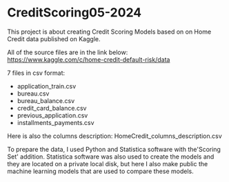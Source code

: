 # CreditScoring05-2024
This project is about creating Credit Scoring Models based on on Home Credit data published on Kaggle.

All of the source files are in the link below: https://www.kaggle.com/c/home-credit-default-risk/data

7 files in csv format:
- application_train.csv
- bureau.csv
- bureau_balance.csv
- credit_card_balance.csv
- previous_application.csv
- installments_payments.csv

Here is also the columns description: 
HomeCredit_columns_description.csv


To prepare the data, I used Python and Statistica software with the'Scoring Set' addition. 
Statistica software was also used to create the models and they are located on a private local disk, but here I also make public the machine learning models that are used to compare these models.
